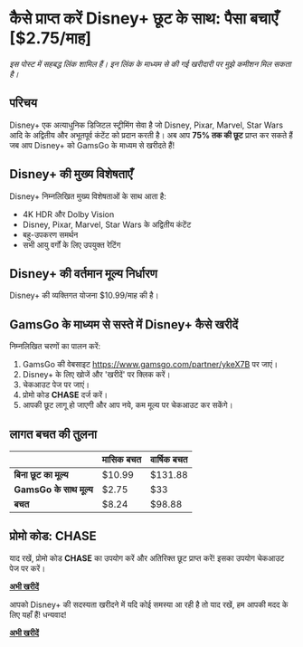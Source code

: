 # कैसे प्राप्त करें Disney+ छूट के साथ: पैसा बचाएँ [$2.75/माह]

*इस पोस्ट में सहबद्ध लिंक शामिल हैं। इन लिंक के माध्यम से की गई खरीदारी पर मुझे कमीशन मिल सकता है।*

## परिचय

Disney+ एक अत्याधुनिक डिजिटल स्ट्रीमिंग सेवा है जो Disney, Pixar, Marvel, Star Wars आदि के अद्वितीय और अभूतपूर्व कंटेंट को प्रदान करती है। अब आप **75% तक की छूट** प्राप्त कर सकते हैं जब आप Disney+ को GamsGo के माध्यम से खरीदते हैं!

## Disney+ की मुख्य विशेषताएँ

Disney+ निम्नलिखित मुख्य विशेषताओं के साथ आता है:
- 4K HDR और Dolby Vision
- Disney, Pixar, Marvel, Star Wars के अद्वितीय कंटेंट
- बहु-उपकरण समर्थन
- सभी आयु वर्गों के लिए उपयुक्त रेटिंग

## Disney+ की वर्तमान मूल्य निर्धारण

Disney+ की व्यक्तिगत योजना $10.99/माह की है।

## GamsGo के माध्यम से सस्ते में Disney+ कैसे खरीदें

निम्नलिखित चरणों का पालन करें:

1. GamsGo की वेबसाइट https://www.gamsgo.com/partner/ykeX7B पर जाएं।
2. Disney+ के लिए खोजें और 'खरीदें' पर क्लिक करें।
3. चेकआउट पेज पर जाएं।
4. प्रोमो कोड **CHASE** दर्ज करें।
5. आपकी छूट लागू हो जाएगी और आप नये, कम मूल्य पर चेकआउट कर सकेंगे।

## लागत बचत की तुलना

| |मासिक बचत|वार्षिक बचत|
|---|---|---|
|**बिना छूट का मूल्य**|$10.99|$131.88|
|**GamsGo के साथ मूल्य**|$2.75|$33|
|**बचत**|$8.24|$98.88|

## प्रोमो कोड: CHASE

याद रखें, प्रोमो कोड **CHASE** का उपयोग करें और अतिरिक्त छूट प्राप्त करें! इसका उपयोग चेकआउट पेज पर करें। 

[**अभी खरीदें**](https://www.gamsgo.com/partner/ykeX7B)

आपको Disney+ की सदस्यता खरीदने में यदि कोई समस्या आ रही है तो याद रखें, हम आपकी मदद के लिए यहाँ हैं! धन्यवाद!

[**अभी खरीदें**](https://www.gamsgo.com/partner/ykeX7B)